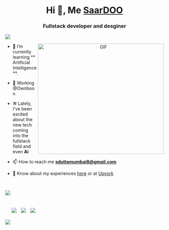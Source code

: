 <h1 align="center">Hi 👋, Me <a href="https://thesaar.vercel.app" target="blank">
SaarDOO</a></h1>
<h3 align="center">Fullstack developer and desginer</h3>

![](https://komarev.com/ghpvc/?username=SaarD00&label=PROFILE+VIEWS)


<a target="_blank" align="center">
  <img align="right" top="500" height="350" width="400" alt="GIF" src="https://64.media.tumblr.com/dc9305af16aa9a3c60a9ddf026b00480/b9dd63a3352b14fa-4e/s1280x1920/11f42558b5fa54ce96f2d698a453c97c0a3ff692.gif">
</a>

- 🔭 I’m currently learning ** Artificial Intelligence**. 

- 🌱 Working @Ownboon

- ⚒️ Lately, I've been excited about the new tech coming into the fullstack field and even **Ai** 

- 📫 How to reach me **sduttamumbai8@gmail.com**

- 📄 Know about my experiences <a href="https://thesaar.vercel.app" target="blank">here</a>
      or at <a href="https://www.upwork.com/freelancers/~0158a2d8edc9c50ec6" target="blank">Upvork</a>
<br/>

<img src="https://user-images.githubusercontent.com/73097560/115834477-dbab4500-a447-11eb-908a-139a6edaec5c.gif"><br><br>


 <div align="left"  class="icons-social" style="margin-left: 10px;">
 <h3>
        <a style="margin-left: 10px;" target="_blank" href="https://github.com/SaarD00">
		<img src="https://img.icons8.com/doodle/40/000000/github--v1.png"></a>
        <a style="margin-left: 10px;" target="_blank" href="https://instagram.com/saardoo">
			<img src="https://img.icons8.com/doodle/40/000000/instagram-new--v2.png"></a>
		<a style="margin-left: 10px;" target="_blank" href="https://twitter.com/OfficialSaar">
			<img src="https://img.icons8.com/doodle/1x/twitter-squared--v2.png" ></a></div>

<img src="https://user-images.githubusercontent.com/73097560/115834477-dbab4500-a447-11eb-908a-139a6edaec5c.gif"><br><br>
